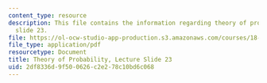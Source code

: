 ```yaml
---
content_type: resource
description: This file contains the information regarding theory of probability, lecture
  slide 23.
file: https://ol-ocw-studio-app-production.s3.amazonaws.com/courses/18-175-theory-of-probability-spring-2014/2df8336d9f500626c2e278c10bd6c068_MIT18_175S14_Lecture23.pdf
file_type: application/pdf
resourcetype: Document
title: Theory of Probability, Lecture Slide 23
uid: 2df8336d-9f50-0626-c2e2-78c10bd6c068
---
```


